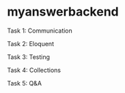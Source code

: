 # myanswerbackend
Task 1: Communication

Task 2: Eloquent

Task 3: Testing

Task 4: Collections

Task 5: Q&A

